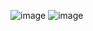 ![image](https://user-images.githubusercontent.com/78066962/227434560-9b05a764-2193-47c9-97f4-e13d7a9cdeaf.png)
![image](https://user-images.githubusercontent.com/78066962/227434723-7a7fff30-c3f0-44f2-8c8b-fb0163d80d0d.png)
